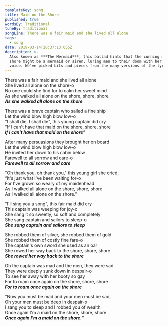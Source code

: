 ```yaml
---
templateKey: song
title: Maid on the Shore
published: true
wordsBy: Traditional
tuneBy: Traditional
songLine: There was a fair maid and she lived all alone
tags:
  - song
date: 2019-03-14T20:37:13.055Z
description: >-
  Also known as ***The Mermaid***, this ballad hints that the cunning maid on the
  shore might be a mermaid or siren, luring men to their doom with her sweet
  voice. We've picked bits and pieces from the many versions of the lyrics.
---
```

There was a fair maid and she lived all alone\
She lived all alone on the shore-o\
No one could she find for to calm her sweet mind\
As she walked all alone on the shore, shore, shore\
***As she walked all alone on the shore***

There was a brave captain who sailed a fine ship\
Let the wind blow high blow low-o\
"I shall die, I shall die", this young captain did cry\
"If I can't have that maid on the shore, shore, shore\
***If I can't have that maid on the shore"***

After many persuasions they brought her on board\
Let the wind blow high blow low-o\
He invited her down to his cabin below\
Farewell to all sorrow and care-o\
***Farewell to all sorrow and care***

"Oh thank you, oh thank you," this young girl she cried,\
“It's just what I've been waiting for-o\
For I've grown so weary of my maidenhead\
As I walked all alone on the shore, shore, shore\
As I walked all alone on the shore.”

"I'll sing you a song", this fair maid did cry\
This captain was weeping for joy-o\
She sang it so sweetly, so soft and completely\
She sang captain and sailors to sleep-o\
***She sang captain and sailors to sleep***

She robbed them of silver, she robbed them of gold\
She robbed them of costly fine fare-o\
The captain's own sword she used as an oar\
She rowed her way back to the shore, shore, shore\
***She rowed her way back to the shore***

Oh the captain was mad and the men, they were sad\
They were deeply sunk down in despair-o\
To see her away with her booty so gay\
For to roam once again on the shore, shore, shore\
***For to roam once again on the shore***

"Now you must be mad and your men must be sad,\
Oh your men must be deep in despair-o\
I sang you to sleep and I robbed you of wealth\
Once again I'm a maid on the shore, shore, shore\
***Once again I'm a maid on the shore."***
